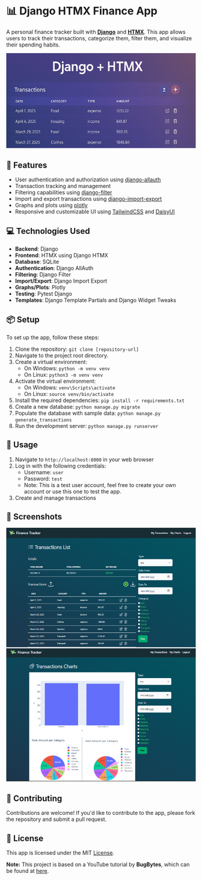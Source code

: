 # 📊 Django HTMX Finance App

A personal finance tracker built with [**Django**](https://www.djangoproject.com/) and [**HTMX**](https://htmx.org/). This app allows users to track their transactions, categorize them, filter them, and visualize their spending habits.

<img src="./static/images/banner.png" width=800>

## 🚀 Features

* User authentication and authorization using [django-allauth](https://pypi.org/project/django-allauth/)
* Transaction tracking and management
* Filtering capabilities using [django-filter](https://pypi.org/project/django-filter/)
* Import and export transactions using [django-import-export](https://pypi.org/project/django-import-export/)
* Graphs and plots using [plotly](https://pypi.org/project/plotly/)
* Responsive and customizable UI using [TailwindCSS](https://tailwindcss.com/) and [DaisyUI](https://daisyui.com/)


## 💻 Technologies Used

* **Backend**: Django
* **Frontend**: HTMX using Django HTMX
* **Database**: SQLite
* **Authentication**: Django AllAuth
* **Filtering**: Django Filter
* **Import/Export**: Django Import Export
* **Graphs/Plots**: Plotly
* **Testing**: Pytest Django
* **Templates**: Django Template Partials and Django Widget Tweaks


## 📦 Setup

To set up the app, follow these steps:

1. Clone the repository: `git clone [repository-url]`
2. Navigate to the project root directory.
3. Create a virtual environment:
	* On Windows: `python -m venv venv`
	* On Linux: `python3 -m venv venv`
4. Activate the virtual environment:
	* On Windows: `venv\Scripts\activate`
	* On Linux: `source venv/bin/activate`
5. Install the required dependencies: `pip install -r requirements.txt`
6. Create a new database: `python manage.py migrate`
7. Populate the database with sample data: `python manage.py generate_transactions`
8. Run the development server: `python manage.py runserver`


## 👀 Usage

1. Navigate to `http://localhost:8000` in your web browser
2. Log in with the following credentials:
	* Username: `user`
	* Password: `test`
	* Note: This is a test user account, feel free to create your own account or use this one to test the app.
3. Create and manage transactions


## 📸 Screenshots

<img src="./static/images/screenshots/transactions-list.png" width=800>

<img src="./static/images/screenshots/transactions-chart.png" width=800>

## 🤝 Contributing

Contributions are welcome! If you'd like to contribute to the app, please fork the repository and submit a pull request.


## 📝 License

This app is licensed under the MIT [License](./LICENSE).

**Note:** This project is based on a YouTube tutorial by **BugBytes**, which can be found at [here](https://www.youtube.com/watch?v=6OlILeP9GKg&list=PL-2EBeDYMIbSBjHGYJYl1WLUT-tbCLHOb).
